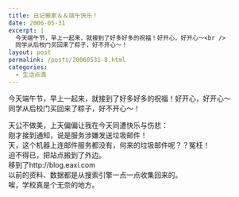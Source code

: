 ```yaml
---
title: 日记搬家＆＆端午快乐！
date: 2006-05-31
excerpt: |
  今天端午节，早上一起来，就接到了好多好多的祝福！好开心，好开心～<br />
  同学从后校门买回来了粽子，好不开心～！
layout: post
permalink: /posts/20060531-8.html
categories:
  - 生活点滴
---
```

今天端午节，早上一起来，就接到了好多好多的祝福！好开心，好开心～  
同学从后校门买回来了粽子，好不开心～！

天公不做美，上天偏偏让我在今天同遭快乐与伤悲：  
刚才接到通知，说是服务涉嫌发送垃圾邮件！  
天，这个机器上连邮件服务都没有，何来的垃圾邮件呢？？冤枉！  
迫不得已，把站点搬到了外边。  
移到了http://blog.eaxi.com  
以前的资料、数据都是从搜索引擎一点一点收集回来的。  
唉，学校真是个无奈的地方。